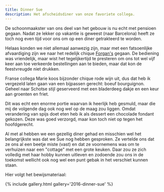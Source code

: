 ```yaml
---
title: Dinner Sue
description: Het afscheidsdiner van onze favoriete collega.
---
```

[1]: http://www.forgansstandrews.co.uk/

De schoonmaakster van ons deel van het gebouw is nu echt met pensioen gegaan. Nadat ze lekker op vakantie is geweest (naar Barcelona) heeft ze toch nog even tijd voor ons om op een diner getrakteerd te worden.

<a name="more"></a>

Helaas konden we niet allemaal aanwezig zijn, maar met een fatsoenlijke afvaardiging zijn we naar het redelijk chique [Forgan's][1] gegaan. De bediening was vriendelijk, maar wist het tegelijkertijd te presteren om ons tot wel vijf keer aan toe verkeerde bestellingen aan te bieden, maar dat kon de feestvreugde niet drukken.

Franse collega Marie koos bijzonder chique rode wijn uit, dus dat heb ik vergezeld laten gaan van een bijpassen gerecht: boeuf bourguignon. Geheel naar Schotse stijl geserveerd met een bladerdeeg dakje en een keur aan groenten en friet.

Dit was echt een enorme portie waarvan ik heerlijk heb gesmuld, maar die mij de volgende dag ook nog wel op de maag zou liggen. Omdat verandering van spijs doet eten heb ik als dessert een chocolade fondant gekozen. Deze was goed verzorgd, maar kon toch niet op tegen het hoofdgerecht.

Al met al hebben we een gezellig diner gehad en misschien wel het belangrijkste was dat we Sue nog hebben gesproken. Ze vertelde ons dat ze ons al een beetje miste (vast) en dat ze voornemens was om te verhuizen naar een "cottage" met een grote keuken. Daar zou ze zich volledig met haar hobby kunnen uitleven en zodoende zou ons in de toekomst wellicht ook nog wel een punt gebak in het verschiet kunnen staan.

Hier volgt het bewijsmateriaal:

{% include gallery.html gallery='2016-dinner-sue' %}

